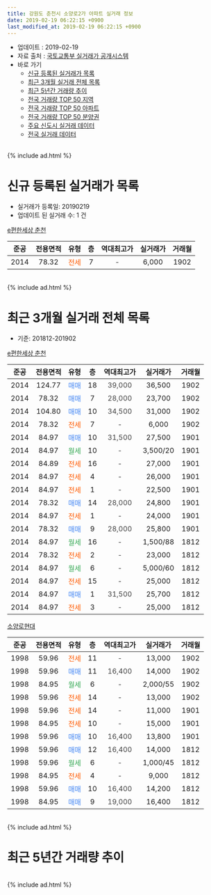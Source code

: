 ```yaml
---
title: 강원도 춘천시 소양로2가 아파트 실거래 정보
date: 2019-02-19 06:22:15 +0900
last_modified_at: 2019-02-19 06:22:15 +0900
---
```


* 업데이트 : 2019-02-19
* 자료 출처 : [국토교통부 실거래가 공개시스템](http://rt.molit.go.kr)
* 바로 가기
    * [신규 등록된 실거래가 목록](#신규-등록된-실거래가-목록)
    * [최근 3개월 실거래 전체 목록](#최근-3개월-실거래-전체-목록)
    * [최근 5년간 거래량 추이](#최근-5년간-거래량-추이)
    * [전국 거래량 TOP 50 지역](https://inasie.github.io/apt-trade-info/최근-3개월-전국에서-가장-거래가-많이-발생한-지역)
    * [전국 거래량 TOP 50 아파트](https://inasie.github.io/apt-trade-info/최근-3개월-전국에서-가장-거래가-많이-발생한-아파트)
    * [전국 거래량 TOP 50 분양권](https://inasie.github.io/apt-trade-info/최근-3개월-전국에서-가장-거래가-많이-발생한-분양권)
    * [주요 신도시 실거래 데이터](https://inasie.github.io/apt-trade-info/주요-신도시)
    * [전국 실거래 데이터](https://inasie.github.io/apt-trade-info/전국)
<br>
{% include ad.html %}
<br>

# 신규 등록된 실거래가 목록
* 실거래가 등록일: 20190219
* 업데이트 된 실거래 수: 1 건


[e편한세상 춘천](https://search.naver.com/search.naver?query=%EA%B0%95%EC%9B%90%EB%8F%84+%EC%B6%98%EC%B2%9C%EC%8B%9C+%EC%86%8C%EC%96%91%EB%A1%9C2%EA%B0%80+e%ED%8E%B8%ED%95%9C%EC%84%B8%EC%83%81+%EC%B6%98%EC%B2%9C)

|준공|전용면적|유형|층|역대최고가|실거래가|거래월|
|:---:|:---:|:---:|:---:|:---:|:---:|:---:|
|2014|78.32|<span style="color:#ff5a00">전세</span>|7|<span style="color:#444444">-</span>|6,000|1902|


<br>
{% include ad.html %}
<br>

# 최근 3개월 실거래 전체 목록
* 기준: 201812-201902


[e편한세상 춘천](https://search.naver.com/search.naver?query=%EA%B0%95%EC%9B%90%EB%8F%84+%EC%B6%98%EC%B2%9C%EC%8B%9C+%EC%86%8C%EC%96%91%EB%A1%9C2%EA%B0%80+e%ED%8E%B8%ED%95%9C%EC%84%B8%EC%83%81+%EC%B6%98%EC%B2%9C)

|준공|전용면적|유형|층|역대최고가|실거래가|거래월|
|:---:|:---:|:---:|:---:|:---:|:---:|:---:|
|2014|124.77|<span style="color:#4285f3">매매</span>|18|<span style="color:#444444">39,000</span>|36,500|1902|
|2014|78.32|<span style="color:#4285f3">매매</span>|7|<span style="color:#444444">28,000</span>|23,700|1902|
|2014|104.80|<span style="color:#4285f3">매매</span>|10|<span style="color:#444444">34,500</span>|31,000|1902|
|2014|78.32|<span style="color:#ff5a00">전세</span>|7|<span style="color:#444444">-</span>|6,000|1902|
|2014|84.97|<span style="color:#4285f3">매매</span>|10|<span style="color:#444444">31,500</span>|27,500|1901|
|2014|84.97|<span style="color:#34a853">월세</span>|10|<span style="color:#444444">-</span>|3,500/20|1901|
|2014|84.89|<span style="color:#ff5a00">전세</span>|16|<span style="color:#444444">-</span>|27,000|1901|
|2014|84.97|<span style="color:#ff5a00">전세</span>|4|<span style="color:#444444">-</span>|26,000|1901|
|2014|84.97|<span style="color:#ff5a00">전세</span>|1|<span style="color:#444444">-</span>|22,500|1901|
|2014|78.32|<span style="color:#4285f3">매매</span>|14|<span style="color:#444444">28,000</span>|24,800|1901|
|2014|84.97|<span style="color:#ff5a00">전세</span>|1|<span style="color:#444444">-</span>|24,000|1901|
|2014|78.32|<span style="color:#4285f3">매매</span>|9|<span style="color:#444444">28,000</span>|25,800|1901|
|2014|84.97|<span style="color:#34a853">월세</span>|16|<span style="color:#444444">-</span>|1,500/88|1812|
|2014|78.32|<span style="color:#ff5a00">전세</span>|2|<span style="color:#444444">-</span>|23,000|1812|
|2014|84.97|<span style="color:#34a853">월세</span>|6|<span style="color:#444444">-</span>|5,000/60|1812|
|2014|84.97|<span style="color:#ff5a00">전세</span>|15|<span style="color:#444444">-</span>|25,000|1812|
|2014|84.97|<span style="color:#4285f3">매매</span>|1|<span style="color:#444444">31,500</span>|25,700|1812|
|2014|84.97|<span style="color:#ff5a00">전세</span>|3|<span style="color:#444444">-</span>|25,000|1812|

[소양로현대](https://search.naver.com/search.naver?query=%EA%B0%95%EC%9B%90%EB%8F%84+%EC%B6%98%EC%B2%9C%EC%8B%9C+%EC%86%8C%EC%96%91%EB%A1%9C2%EA%B0%80+%EC%86%8C%EC%96%91%EB%A1%9C%ED%98%84%EB%8C%80)

|준공|전용면적|유형|층|역대최고가|실거래가|거래월|
|:---:|:---:|:---:|:---:|:---:|:---:|:---:|
|1998|59.96|<span style="color:#ff5a00">전세</span>|11|<span style="color:#444444">-</span>|13,000|1902|
|1998|59.96|<span style="color:#4285f3">매매</span>|11|<span style="color:#444444">16,400</span>|14,000|1902|
|1998|84.95|<span style="color:#34a853">월세</span>|6|<span style="color:#444444">-</span>|2,000/55|1902|
|1998|59.96|<span style="color:#ff5a00">전세</span>|14|<span style="color:#444444">-</span>|13,000|1902|
|1998|59.96|<span style="color:#ff5a00">전세</span>|14|<span style="color:#444444">-</span>|11,000|1901|
|1998|84.95|<span style="color:#ff5a00">전세</span>|10|<span style="color:#444444">-</span>|15,000|1901|
|1998|59.96|<span style="color:#4285f3">매매</span>|10|<span style="color:#444444">16,400</span>|13,800|1901|
|1998|59.96|<span style="color:#4285f3">매매</span>|12|<span style="color:#444444">16,400</span>|14,000|1812|
|1998|59.96|<span style="color:#34a853">월세</span>|6|<span style="color:#444444">-</span>|1,000/45|1812|
|1998|84.95|<span style="color:#ff5a00">전세</span>|4|<span style="color:#444444">-</span>|9,000|1812|
|1998|59.96|<span style="color:#4285f3">매매</span>|10|<span style="color:#444444">16,400</span>|14,200|1812|
|1998|84.95|<span style="color:#4285f3">매매</span>|9|<span style="color:#444444">19,000</span>|16,400|1812|


<br>
{% include ad.html %}
<br>

# 최근 5년간 거래량 추이


<div style="width:100%;">
    <canvas id="deal_progress" height="200"></canvas>
</div>

<script>
new Chart(document.getElementById("deal_progress"), {
    type: 'line',
    data: {
        labels: ['201402','201403','201404','201405','201406','201407','201408','201409','201410','201411','201412','201501','201502','201503','201504','201505','201506','201507','201508','201509','201510','201511','201512','201601','201602','201603','201604','201605','201606','201607','201608','201609','201610','201611','201612','201701','201702','201703','201704','201705','201706','201707','201708','201709','201710','201711','201712','201801','201802','201803','201804','201805','201806','201807','201808','201809','201810','201811','201812','201901','201902'],
        datasets: [{
            label: '매매',
            pointRadius: 1,
            data: [1, 4, 5, 6, 7, 8, 9, 14, 9, 6, 7, 9, 8, 22, 15, 12, 5, 10, 18, 12, 13, 10, 7, 15, 11, 19, 26, 29, 17, 27, 27, 19, 21, 11, 8, 6, 10, 12, 8, 9, 10, 21, 16, 23, 12, 5, 7, 9, 7, 17, 11, 10, 3, 5, 12, 7, 4, 9, 4, 4, 4],
            borderColor: "rgba(255, 201, 14, 1)",
            backgroundColor: "rgba(255, 201, 14, 0.5)",
            fill: false,
            lineTension: 0
        },{
            label: '전월세',
            pointRadius: 1,
            data: [20, 41, 52, 58, 31, 32, 23, 12, 10, 5, 3, 7, 4, 5, 7, 5, 9, 4, 10, 4, 17, 10, 6, 14, 9, 22, 21, 14, 11, 19, 14, 7, 5, 8, 9, 7, 9, 9, 9, 8, 4, 5, 11, 5, 5, 13, 12, 13, 8, 13, 9, 13, 12, 9, 12, 9, 13, 6, 7, 7, 4],
            borderColor: "rgba(0, 141, 185, 1)",
            backgroundColor: "rgba(0, 141, 185, 0.5)",
            fill: false,
            lineTension: 0
        }
        ]
    },
    options: {
        responsive: true,
        title: {
            display: false
        },
        tooltips: {
            mode: 'index',
            intersect: false
        },
        hover: {
            mode: 'nearest',
            intersect: true
        },
        scales: {
            xAxes: [{
                display: true,
                scaleLabel: {
                    display: true,
                    labelString: '년/월'
                }
            }],
            yAxes: [{
                display: true,
                ticks: {
                    suggestedMin: 0,
                },
                scaleLabel: {
                    display: true,
                    labelString: '실거래 수'
                }
            }]
        }
    }
});

</script>


<br>
{% include ad.html %}
<br>

